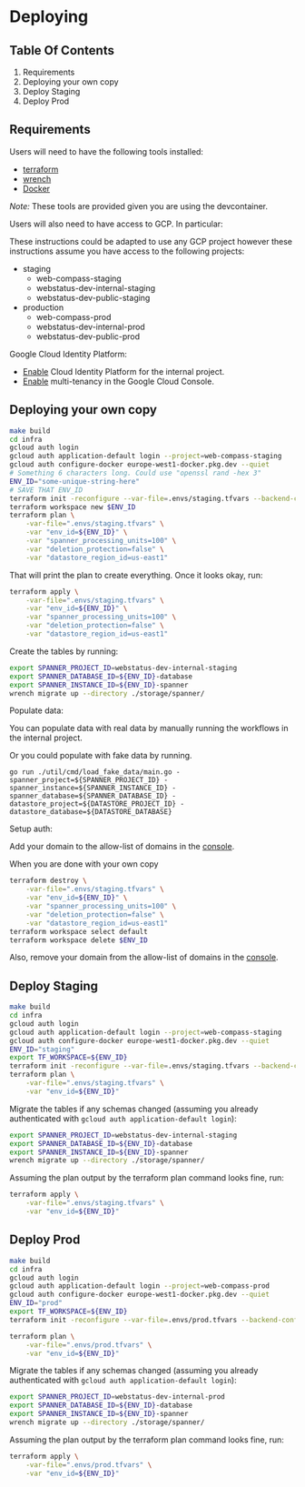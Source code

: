 # Deploying

## Table Of Contents

1. Requirements
2. Deploying your own copy
3. Deploy Staging
4. Deploy Prod

## Requirements

Users will need to have the following tools installed:

- [terraform](https://www.terraform.io/)
- [wrench](https://github.com/cloudspannerecosystem/wrench)
- [Docker](https://www.docker.com/)

_Note:_ These tools are provided given you are using the devcontainer.

Users will also need to have access to GCP. In particular:

These instructions could be adapted to use any GCP project however these
instructions assume you have access to the following projects:

- staging
  - web-compass-staging
  - webstatus-dev-internal-staging
  - webstatus-dev-public-staging
- production
  - web-compass-prod
  - webstatus-dev-internal-prod
  - webstatus-dev-public-prod

Google Cloud Identity Platform:

- [Enable](https://console.cloud.google.com/marketplace/details/google-cloud-platform/customer-identity) Cloud Identity Platform for the internal project.
- [Enable](https://cloud.google.com/identity-platform/docs/multi-tenancy-quickstart) multi-tenancy in the Google Cloud Console.

## Deploying your own copy

```sh
make build
cd infra
gcloud auth login
gcloud auth application-default login --project=web-compass-staging
gcloud auth configure-docker europe-west1-docker.pkg.dev --quiet
# Something 6 characters long. Could use "openssl rand -hex 3"
ENV_ID="some-unique-string-here"
# SAVE THAT ENV_ID
terraform init -reconfigure --var-file=.envs/staging.tfvars --backend-config=.envs/backend-staging.tfvars
terraform workspace new $ENV_ID
terraform plan \
    -var-file=".envs/staging.tfvars" \
    -var "env_id=${ENV_ID}" \
    -var "spanner_processing_units=100" \
    -var "deletion_protection=false" \
    -var "datastore_region_id=us-east1"
```

That will print the plan to create everything. Once it looks okay, run:

```sh
terraform apply \
    -var-file=".envs/staging.tfvars" \
    -var "env_id=${ENV_ID}" \
    -var "spanner_processing_units=100" \
    -var "deletion_protection=false" \
    -var "datastore_region_id=us-east1"
```

Create the tables by running:

```sh
export SPANNER_PROJECT_ID=webstatus-dev-internal-staging
export SPANNER_DATABASE_ID=${ENV_ID}-database
export SPANNER_INSTANCE_ID=${ENV_ID}-spanner
wrench migrate up --directory ./storage/spanner/
```

Populate data:

You can populate data with real data by manually running the workflows in the
internal project.

Or you could populate with fake data by running.

```
go run ./util/cmd/load_fake_data/main.go -spanner_project=${SPANNER_PROJECT_ID} -spanner_instance=${SPANNER_INSTANCE_ID} -spanner_database=${SPANNER_DATABASE_ID} -datastore_project=${DATASTORE_PROJECT_ID} -datastore_database=${DATASTORE_DATABASE}
```

Setup auth:

Add your domain to the allow-list of domains in the [console](https://console.cloud.google.com/customer-identity/settings?project=webstatus-dev-internal-staging).

When you are done with your own copy

```sh
terraform destroy \
    -var-file=".envs/staging.tfvars" \
    -var "env_id=${ENV_ID}" \
    -var "spanner_processing_units=100" \
    -var "deletion_protection=false" \
    -var "datastore_region_id=us-east1"
terraform workspace select default
terraform workspace delete $ENV_ID
```

Also, remove your domain from the allow-list of domains in the [console](https://console.cloud.google.com/customer-identity/settings?project=webstatus-dev-internal-staging).

## Deploy Staging

```sh
make build
cd infra
gcloud auth login
gcloud auth application-default login --project=web-compass-staging
gcloud auth configure-docker europe-west1-docker.pkg.dev --quiet
ENV_ID="staging"
export TF_WORKSPACE=${ENV_ID}
terraform init -reconfigure --var-file=.envs/staging.tfvars --backend-config=.envs/backend-staging.tfvars
terraform plan \
    -var-file=".envs/staging.tfvars" \
    -var "env_id=${ENV_ID}"
```

Migrate the tables if any schemas changed (assuming you already authenticated with `gcloud auth application-default login`):

```sh
export SPANNER_PROJECT_ID=webstatus-dev-internal-staging
export SPANNER_DATABASE_ID=${ENV_ID}-database
export SPANNER_INSTANCE_ID=${ENV_ID}-spanner
wrench migrate up --directory ./storage/spanner/
```

Assuming the plan output by the terraform plan command looks fine, run:

```sh
terraform apply \
    -var-file=".envs/staging.tfvars" \
    -var "env_id=${ENV_ID}"
```

## Deploy Prod

```sh
make build
cd infra
gcloud auth login
gcloud auth application-default login --project=web-compass-prod
gcloud auth configure-docker europe-west1-docker.pkg.dev --quiet
ENV_ID="prod"
export TF_WORKSPACE=${ENV_ID}
terraform init -reconfigure --var-file=.envs/prod.tfvars --backend-config=.envs/backend-prod.tfvars

terraform plan \
    -var-file=".envs/prod.tfvars" \
    -var "env_id=${ENV_ID}"
```

Migrate the tables if any schemas changed (assuming you already authenticated with `gcloud auth application-default login`):

```sh
export SPANNER_PROJECT_ID=webstatus-dev-internal-prod
export SPANNER_DATABASE_ID=${ENV_ID}-database
export SPANNER_INSTANCE_ID=${ENV_ID}-spanner
wrench migrate up --directory ./storage/spanner/
```

Assuming the plan output by the terraform plan command looks fine, run:

```sh
terraform apply \
    -var-file=".envs/prod.tfvars" \
    -var "env_id=${ENV_ID}"
```
